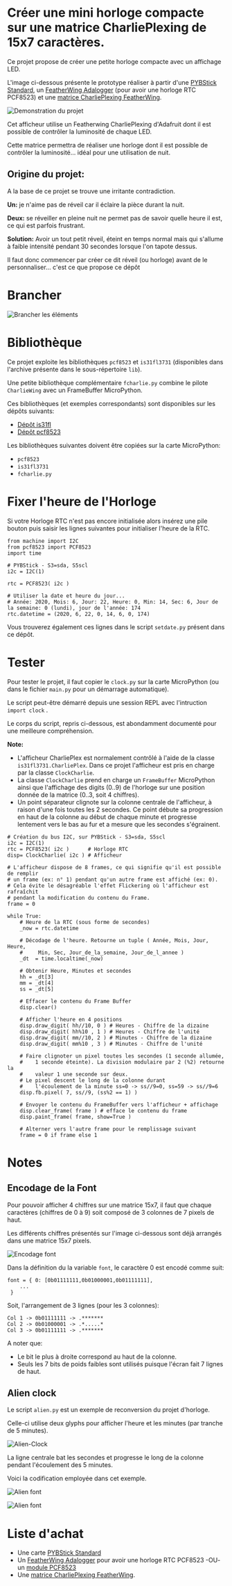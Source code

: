 # Créer une mini horloge compacte sur une matrice CharliePlexing de 15x7 caractères.

Ce projet propose de créer une petite horloge compacte avec un affichage LED.

L'image ci-dessous présente le prototype réaliser à partir d'une [PYBStick Standard](https://shop.mchobby.be/fr/micropython/1844-pybstick-standard-26-micropython-et-arduino-3232100018440-garatronic.html), un [FeatherWing Adalogger](https://shop.mchobby.be/fr/feather-adafruit/1056-adalogger-featherwing-rtc-pcf8523-microsd-3232100010567-adafruit.html) (pour avoir une horloge RTC PCF8523) et une [matrice CharliePlexing FeatherWing](https://shop.mchobby.be/fr/feather-adafruit/1563-featherwing-matrice-led-15x7-en-charlieplexing-pour-feather-3232100015630-adafruit.html).

![Demonstration du projet](docs/_static/demo.jpg)

Cet afficheur utilise un Featherwing CharliePlexing d'Adafruit dont il est possible de contrôler la luminosité de chaque LED.

Cette matrice permettra de réaliser une horloge dont il est possible de contrôler la luminosité... idéal pour une utilisation de nuit.

## Origine du projet:
A la base de ce projet se trouve une irritante contradiction.

__Un:__ je n'aime pas de réveil car il éclaire la pièce durant la nuit.

__Deux:__ se réveiller en pleine nuit ne permet pas de savoir quelle heure il est, ce qui est parfois frustrant.

__Solution:__ Avoir un tout petit réveil, éteint en temps normal mais qui s'allume à faible intensité pendant 30 secondes lorsque l'on tapote dessus.

Il faut donc commencer par créer ce dit réveil (ou horloge) avant de le personnaliser... c'est ce que propose ce dépôt

# Brancher

![Brancher les éléments](docs/_static/charlie-clock-wiring.jpg)

# Bibliothèque
Ce projet exploite les bibliothèques `pcf8523` et `is31fl3731` (disponibles dans l'archive présente dans le sous-répertoire `lib`).

Une petite bibliothèque complémentaire `fcharlie.py` combine le pilote `CharlieWing` avec un FrameBuffer MicroPython.

Ces bibliothèques (et exemples correspondants) sont disponibles sur les dépôts suivants:
* [Dépôt is31fl](https://github.com/mchobby/esp8266-upy/tree/master/is31fl)
* [Dépôt pcf8523](https://github.com/mchobby/esp8266-upy/tree/master/pcf8523)

Les bibliothèques suivantes doivent être copiées sur la carte MicroPython:
* `pcf8523`
* `is31fl3731`
* `fcharlie.py`

# Fixer l'heure de l'Horloge

Si votre Horloge RTC n'est pas encore initialisée alors insérez une pile bouton puis saisir les lignes suivantes pour initialiser l'heure de la RTC.

```
from machine import I2C
from pcf8523 import PCF8523
import time

# PYBStick - S3=sda, S5scl
i2c = I2C(1)

rtc = PCF8523( i2c )

# Utiliser la date et heure du jour...
# Année: 2020, Mois: 6, Jour: 22, Heure: 0, Min: 14, Sec: 6, Jour de la semaine: 0 (lundi), jour de l'année: 174
rtc.datetime = (2020, 6, 22, 0, 14, 6, 0, 174)
```

Vous trouverez également ces lignes dans le script `setdate.py` présent dans ce dépôt.

# Tester

Pour tester le projet, il faut copier le `clock.py` sur la carte MicroPython (ou dans  le fichier `main.py` pour un démarrage automatique).

Le script peut-être démarré depuis une session REPL avec l'intruction `import clock` .

Le corps du script, repris ci-dessous, est abondamment documenté pour une meilleure compréhension.

__Note:__
* L'afficheur CharliePlex est normalement contrôlé à l'aide de la classe `is31fl3731.CharliePlex`. Dans ce projet l'afficheur est pris en charge par la classe `ClockCharlie`.
* La classe `ClockCharlie` prend en charge un `FrameBuffer` MicroPython ainsi que l'affichage des digits (0..9) de l'horloge sur une position donnée de la matrice (0..3, soit 4 chiffres).
* Un point séparateur clignote sur la colonne centrale de l'afficheur, à raison d'une fois toutes les 2 secondes. Ce point débute sa progression en haut de la colonne au début de chaque minute et progresse lentement vers le bas au fur et a mesure que les secondes s'égrainent.

```
# Création du bus I2C, sur PYBStick - S3=sda, S5scl
i2c = I2C(1)
rtc = PCF8523( i2c )      # Horloge RTC
disp= ClockCharlie( i2c ) # Afficheur

# L'afficheur dispose de 8 frames, ce qui signifie qu'il est possible de remplir
# un frame (ex: n° 1) pendant qu'un autre frame est affiché (ex: 0).
# Cela évite le désagréable l'effet Flickering où l'afficheur est rafraîchit
# pendant la modification du contenu du Frame.
frame = 0

while True:
	# Heure de la RTC (sous forme de secondes)
	_now = rtc.datetime

	# Décodage de l'heure. Retourne un tuple ( Année, Mois, Jour, Heure,
	#	  Min, Sec, Jour_de_la_semaine, Jour_de_l_annee )
	_dt  = time.localtime(_now)

	# Obtenir Heure, Minutes et secondes
	hh = _dt[3]
	mm = _dt[4]
	ss = _dt[5]

	# Effacer le contenu du Frame Buffer
	disp.clear()

	# Afficher l'heure en 4 positions
	disp.draw_digit( hh//10, 0 ) # Heures - Chiffre de la dizaine
	disp.draw_digit( hh%10 , 1 ) # Heures - Chiffre de l'unité
	disp.draw_digit( mm//10, 2 ) # Minutes - Chiffre de la dizaine
	disp.draw_digit( mm%10 , 3 ) # Minutes - Chiffre de l'unité

	# Faire clignoter un pixel toutes les secondes (1 seconde allumée,
	#    1 seconde éteinte). La division modulaire par 2 (%2) retourne la
	#    valeur 1 une seconde sur deux.
	# Le pixel descent le long de la colonne durant
	#    l'écoulement de la minute ss=0 -> ss//9=0, ss=59 -> ss//9=6
	disp.fb.pixel( 7, ss//9, (ss%2 == 1) )

	# Envoyer le contenu du FrameBuffer vers l'afficheur + affichage
	disp.clear_frame( frame ) # efface le contenu du frame
	disp.paint_frame( frame, show=True )

	# Alterner vers l'autre frame pour le remplissage suivant
	frame = 0 if frame else 1
```

# Notes
## Encodage de la Font

Pour pouvoir afficher 4 chiffres sur une matrice 15x7, il faut que chaque caractères (chiffres de 0 à 9) soit composé de 3 colonnes de 7 pixels de haut.

Les différents chiffres présentés sur l'image ci-dessous sont déjà arrangés dans une matrice 15x7 pixels.

![Encodage font](docs/_static/font.jpg)

Dans la définition du la variable `font`, le caractère 0 est encodé comme suit:

```
font = { 0: [0b01111111,0b01000001,0b01111111],
	...
 }
```
Soit, l'arrangement de 3 lignes (pour les 3 colonnes):
```
Col 1 -> 0b01111111 -> .*******
Col 2 -> 0b01000001 -> .*.....*
Col 3 -> 0b01111111 -> .*******
```

A noter que:
* Le bit le plus à droite correspond au haut de la colonne.
* Seuls les 7 bits de poids faibles sont utilisés puisque l'écran fait 7 lignes de haut.

## Alien clock

Le script `alien.py` est un exemple de reconversion du projet d'horloge.

Celle-ci utilise deux glyphs pour afficher l'heure et les minutes (par tranche de 5 minutes).

![Alien-Clock](docs/_static/alien-clock.jpg)

La ligne centrale bat les secondes et progresse le long de la colonne pendant l'écoulement des 5 minutes.

Voici la codification employée dans cet exemple.

![Alien font](docs/_static/font-alien-1.jpg)

![Alien font](docs/_static/font-alien-2.jpg)

# Liste d'achat
* Une carte [PYBStick Standard](https://shop.mchobby.be/fr/micropython/1844-pybstick-standard-26-micropython-et-arduino-3232100018440-garatronic.html)
* Un [FeatherWing Adalogger](https://shop.mchobby.be/fr/feather-adafruit/1056-adalogger-featherwing-rtc-pcf8523-microsd-3232100010567-adafruit.html) pour avoir une horloge RTC PCF8523 -OU- un [module PCF8523](https://shop.mchobby.be/fr/pi-extensions/1148-pirtc-pcf8523-real-time-clock-for-raspberry-pi-3232100011489-adafruit.html)  
* Une [matrice CharliePlexing FeatherWing](https://shop.mchobby.be/fr/feather-adafruit/1563-featherwing-matrice-led-15x7-en-charlieplexing-pour-feather-3232100015630-adafruit.html).

